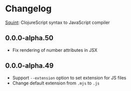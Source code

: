 # Changelog

[Squint](https://github.com/squint-cljs/squint): ClojureScript syntax to JavaScript compiler

## 0.0.0-alpha.50

- Fix rendering of number attributes in JSX

## 0.0.0-alpha.49

- Support `--extension` option to set extension for JS files
- Change default extension from `.mjs` to `.js`
